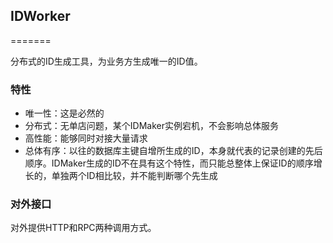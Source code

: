 ## IDWorker
=======

分布式的ID生成工具，为业务方生成唯一的ID值。

### 特性

* 唯一性：这是必然的
* 分布式：无单店问题，某个IDMaker实例宕机，不会影响总体服务
* 高性能：能够同时对接大量请求
* 总体有序：以往的数据库主键自增所生成的ID，本身就代表的记录创建的先后顺序。IDMaker生成的ID不在具有这个特性，而只能总整体上保证ID的顺序增长的，单独两个ID相比较，并不能判断哪个先生成

### 对外接口

对外提供HTTP和RPC两种调用方式。

